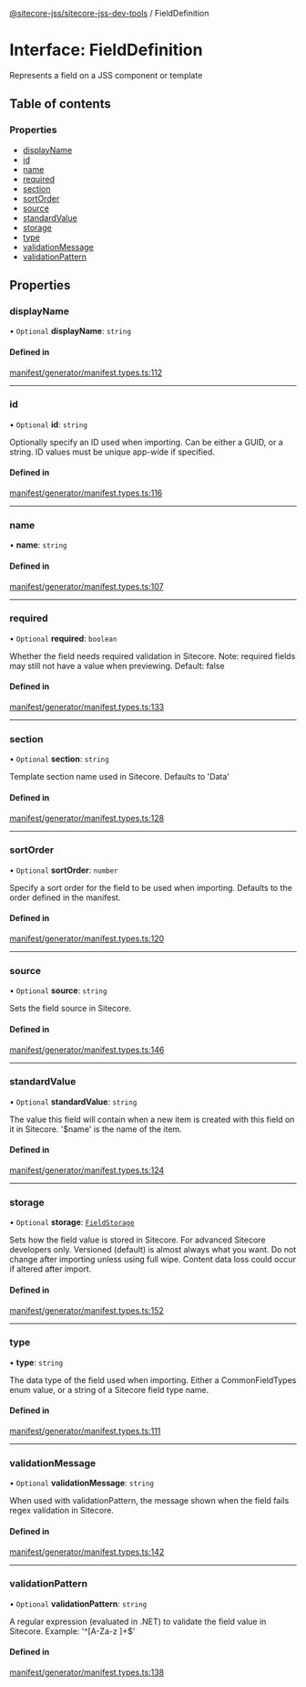[@sitecore-jss/sitecore-jss-dev-tools](../README.md) / FieldDefinition

# Interface: FieldDefinition

Represents a field on a JSS component or template

## Table of contents

### Properties

- [displayName](FieldDefinition.md#displayname)
- [id](FieldDefinition.md#id)
- [name](FieldDefinition.md#name)
- [required](FieldDefinition.md#required)
- [section](FieldDefinition.md#section)
- [sortOrder](FieldDefinition.md#sortorder)
- [source](FieldDefinition.md#source)
- [standardValue](FieldDefinition.md#standardvalue)
- [storage](FieldDefinition.md#storage)
- [type](FieldDefinition.md#type)
- [validationMessage](FieldDefinition.md#validationmessage)
- [validationPattern](FieldDefinition.md#validationpattern)

## Properties

### displayName

• `Optional` **displayName**: `string`

#### Defined in

[manifest/generator/manifest.types.ts:112](https://github.com/Sitecore/jss/blob/b6912515b/packages/sitecore-jss-dev-tools/src/manifest/generator/manifest.types.ts#L112)

___

### id

• `Optional` **id**: `string`

Optionally specify an ID used when importing. Can be either a GUID, or a string. ID values must be unique app-wide if specified.

#### Defined in

[manifest/generator/manifest.types.ts:116](https://github.com/Sitecore/jss/blob/b6912515b/packages/sitecore-jss-dev-tools/src/manifest/generator/manifest.types.ts#L116)

___

### name

• **name**: `string`

#### Defined in

[manifest/generator/manifest.types.ts:107](https://github.com/Sitecore/jss/blob/b6912515b/packages/sitecore-jss-dev-tools/src/manifest/generator/manifest.types.ts#L107)

___

### required

• `Optional` **required**: `boolean`

Whether the field needs required validation in Sitecore. Note: required fields may still not have a value when previewing.
Default: false

#### Defined in

[manifest/generator/manifest.types.ts:133](https://github.com/Sitecore/jss/blob/b6912515b/packages/sitecore-jss-dev-tools/src/manifest/generator/manifest.types.ts#L133)

___

### section

• `Optional` **section**: `string`

Template section name used in Sitecore. Defaults to 'Data'

#### Defined in

[manifest/generator/manifest.types.ts:128](https://github.com/Sitecore/jss/blob/b6912515b/packages/sitecore-jss-dev-tools/src/manifest/generator/manifest.types.ts#L128)

___

### sortOrder

• `Optional` **sortOrder**: `number`

Specify a sort order for the field to be used when importing. Defaults to the order defined in the manifest.

#### Defined in

[manifest/generator/manifest.types.ts:120](https://github.com/Sitecore/jss/blob/b6912515b/packages/sitecore-jss-dev-tools/src/manifest/generator/manifest.types.ts#L120)

___

### source

• `Optional` **source**: `string`

Sets the field source in Sitecore.

#### Defined in

[manifest/generator/manifest.types.ts:146](https://github.com/Sitecore/jss/blob/b6912515b/packages/sitecore-jss-dev-tools/src/manifest/generator/manifest.types.ts#L146)

___

### standardValue

• `Optional` **standardValue**: `string`

The value this field will contain when a new item is created with this field on it in Sitecore. '$name' is the name of the item.

#### Defined in

[manifest/generator/manifest.types.ts:124](https://github.com/Sitecore/jss/blob/b6912515b/packages/sitecore-jss-dev-tools/src/manifest/generator/manifest.types.ts#L124)

___

### storage

• `Optional` **storage**: [`FieldStorage`](../enums/FieldStorage.md)

Sets how the field value is stored in Sitecore. For advanced Sitecore developers only.
Versioned (default) is almost always what you want. Do not change after importing unless using full wipe.
Content data loss could occur if altered after import.

#### Defined in

[manifest/generator/manifest.types.ts:152](https://github.com/Sitecore/jss/blob/b6912515b/packages/sitecore-jss-dev-tools/src/manifest/generator/manifest.types.ts#L152)

___

### type

• **type**: `string`

The data type of the field used when importing. Either a CommonFieldTypes enum value, or a string of a Sitecore field type name.

#### Defined in

[manifest/generator/manifest.types.ts:111](https://github.com/Sitecore/jss/blob/b6912515b/packages/sitecore-jss-dev-tools/src/manifest/generator/manifest.types.ts#L111)

___

### validationMessage

• `Optional` **validationMessage**: `string`

When used with validationPattern, the message shown when the field fails regex validation in Sitecore.

#### Defined in

[manifest/generator/manifest.types.ts:142](https://github.com/Sitecore/jss/blob/b6912515b/packages/sitecore-jss-dev-tools/src/manifest/generator/manifest.types.ts#L142)

___

### validationPattern

• `Optional` **validationPattern**: `string`

A regular expression (evaluated in .NET) to validate the field value in Sitecore.
Example: '^[A-Za-z ]+$'

#### Defined in

[manifest/generator/manifest.types.ts:138](https://github.com/Sitecore/jss/blob/b6912515b/packages/sitecore-jss-dev-tools/src/manifest/generator/manifest.types.ts#L138)
